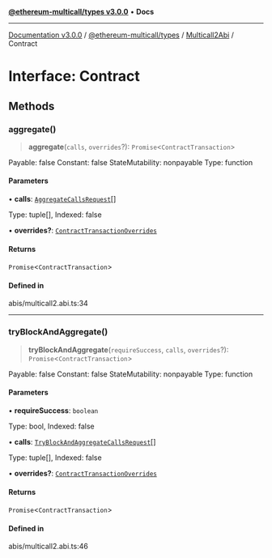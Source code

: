 [**@ethereum-multicall/types v3.0.0**](../../../README.md) • **Docs**

***

[Documentation v3.0.0](../../../../../packages.md) / [@ethereum-multicall/types](../../../README.md) / [Multicall2Abi](../README.md) / Contract

# Interface: Contract

## Methods

### aggregate()

> **aggregate**(`calls`, `overrides`?): `Promise`\<`ContractTransaction`\>

Payable: false
Constant: false
StateMutability: nonpayable
Type: function

#### Parameters

• **calls**: [`AggregateCallsRequest`](AggregateCallsRequest.md)[]

Type: tuple[], Indexed: false

• **overrides?**: [`ContractTransactionOverrides`](../../../type-aliases/ContractTransactionOverrides.md)

#### Returns

`Promise`\<`ContractTransaction`\>

#### Defined in

abis/multicall2.abi.ts:34

***

### tryBlockAndAggregate()

> **tryBlockAndAggregate**(`requireSuccess`, `calls`, `overrides`?): `Promise`\<`ContractTransaction`\>

Payable: false
Constant: false
StateMutability: nonpayable
Type: function

#### Parameters

• **requireSuccess**: `boolean`

Type: bool, Indexed: false

• **calls**: [`TryBlockAndAggregateCallsRequest`](TryBlockAndAggregateCallsRequest.md)[]

Type: tuple[], Indexed: false

• **overrides?**: [`ContractTransactionOverrides`](../../../type-aliases/ContractTransactionOverrides.md)

#### Returns

`Promise`\<`ContractTransaction`\>

#### Defined in

abis/multicall2.abi.ts:46
